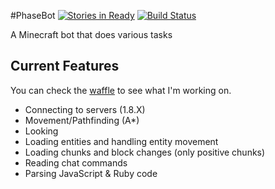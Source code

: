 #PhaseBot
[![Stories in Ready](https://badge.waffle.io/phase/PhaseBot.png?label=ready&title=Ready)](https://waffle.io/phase/PhaseBot)
[![Build Status](https://travis-ci.org/phase/PhaseBot.svg)](https://travis-ci.org/phase/PhaseBot)

A Minecraft bot that does various tasks

## Current Features
You can check the [waffle](https://waffle.io/phase/PhaseBot) to see what I'm working on.
* Connecting to servers (1.8.X)
* Movement/Pathfinding (A*)
* Looking
* Loading entities and handling entity movement
* Loading chunks and block changes (only positive chunks)
* Reading chat commands
* Parsing JavaScript & Ruby code
